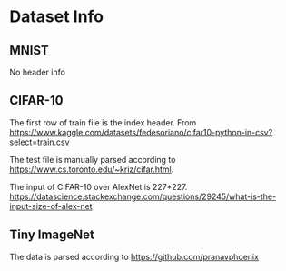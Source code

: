 # Dataset Info

## MNIST
No header info

## CIFAR-10
The first row of train file is the index header. From https://www.kaggle.com/datasets/fedesoriano/cifar10-python-in-csv?select=train.csv

The test file is manually parsed according to https://www.cs.toronto.edu/~kriz/cifar.html. 

The input of CIFAR-10 over AlexNet is 227*227. https://datascience.stackexchange.com/questions/29245/what-is-the-input-size-of-alex-net

## Tiny ImageNet
The data is parsed according to https://github.com/pranavphoenix